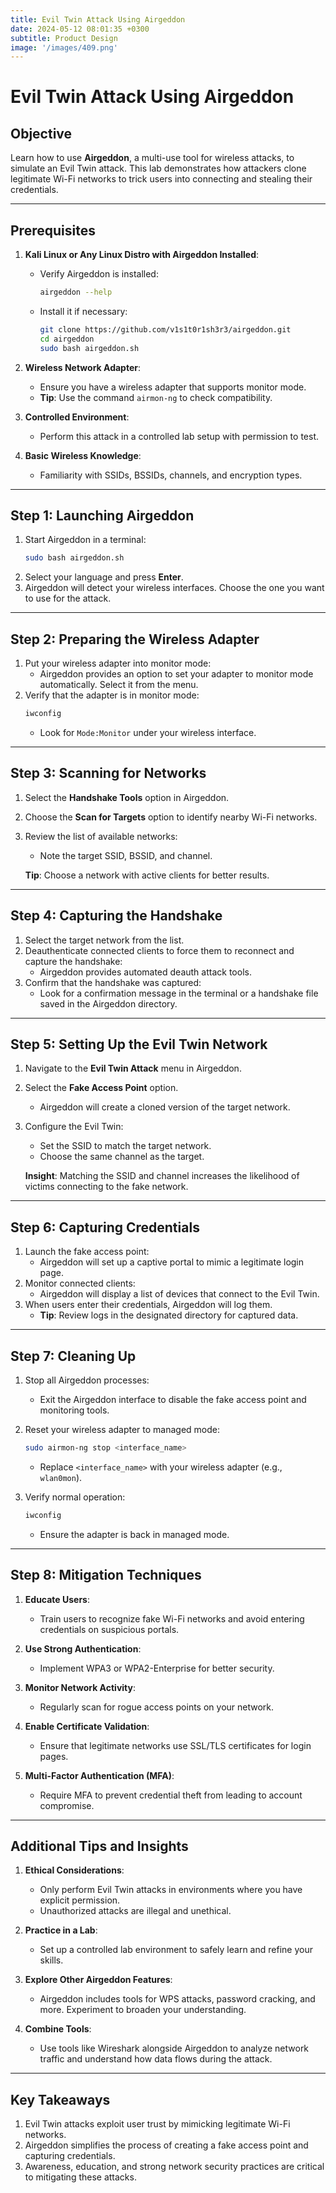 ```yaml
---
title: Evil Twin Attack Using Airgeddon
date: 2024-05-12 08:01:35 +0300
subtitle: Product Design
image: '/images/409.png'
---
```

# Evil Twin Attack Using Airgeddon

## **Objective**
Learn how to use **Airgeddon**, a multi-use tool for wireless attacks, to simulate an Evil Twin attack. This lab demonstrates how attackers clone legitimate Wi-Fi networks to trick users into connecting and stealing their credentials.

---

## **Prerequisites**
1. **Kali Linux or Any Linux Distro with Airgeddon Installed**:
   - Verify Airgeddon is installed:
     ```bash
     airgeddon --help
     ```
   - Install it if necessary:
     ```bash
     git clone https://github.com/v1s1t0r1sh3r3/airgeddon.git
     cd airgeddon
     sudo bash airgeddon.sh
     ```

2. **Wireless Network Adapter**:
   - Ensure you have a wireless adapter that supports monitor mode.
   - **Tip**: Use the command `airmon-ng` to check compatibility.

3. **Controlled Environment**:
   - Perform this attack in a controlled lab setup with permission to test.

4. **Basic Wireless Knowledge**:
   - Familiarity with SSIDs, BSSIDs, channels, and encryption types.

---

## **Step 1: Launching Airgeddon**
1. Start Airgeddon in a terminal:
   ```bash
   sudo bash airgeddon.sh
   ```
2. Select your language and press **Enter**.
3. Airgeddon will detect your wireless interfaces. Choose the one you want to use for the attack.

---

## **Step 2: Preparing the Wireless Adapter**
1. Put your wireless adapter into monitor mode:
   - Airgeddon provides an option to set your adapter to monitor mode automatically. Select it from the menu.
2. Verify that the adapter is in monitor mode:
   ```bash
   iwconfig
   ```
   - Look for `Mode:Monitor` under your wireless interface.

---

## **Step 3: Scanning for Networks**
1. Select the **Handshake Tools** option in Airgeddon.
2. Choose the **Scan for Targets** option to identify nearby Wi-Fi networks.
3. Review the list of available networks:
   - Note the target SSID, BSSID, and channel.

   **Tip**: Choose a network with active clients for better results.

---

## **Step 4: Capturing the Handshake**
1. Select the target network from the list.
2. Deauthenticate connected clients to force them to reconnect and capture the handshake:
   - Airgeddon provides automated deauth attack tools.
3. Confirm that the handshake was captured:
   - Look for a confirmation message in the terminal or a handshake file saved in the Airgeddon directory.

---

## **Step 5: Setting Up the Evil Twin Network**
1. Navigate to the **Evil Twin Attack** menu in Airgeddon.
2. Select the **Fake Access Point** option.
   - Airgeddon will create a cloned version of the target network.
3. Configure the Evil Twin:
   - Set the SSID to match the target network.
   - Choose the same channel as the target.

   **Insight**: Matching the SSID and channel increases the likelihood of victims connecting to the fake network.

---

## **Step 6: Capturing Credentials**
1. Launch the fake access point:
   - Airgeddon will set up a captive portal to mimic a legitimate login page.
2. Monitor connected clients:
   - Airgeddon will display a list of devices that connect to the Evil Twin.
3. When users enter their credentials, Airgeddon will log them.
   - **Tip**: Review logs in the designated directory for captured data.

---

## **Step 7: Cleaning Up**
1. Stop all Airgeddon processes:
   - Exit the Airgeddon interface to disable the fake access point and monitoring tools.
2. Reset your wireless adapter to managed mode:
   ```bash
   sudo airmon-ng stop <interface_name>
   ```
   - Replace `<interface_name>` with your wireless adapter (e.g., `wlan0mon`).

3. Verify normal operation:
   ```bash
   iwconfig
   ```
   - Ensure the adapter is back in managed mode.

---

## **Step 8: Mitigation Techniques**
1. **Educate Users**:
   - Train users to recognize fake Wi-Fi networks and avoid entering credentials on suspicious portals.

2. **Use Strong Authentication**:
   - Implement WPA3 or WPA2-Enterprise for better security.

3. **Monitor Network Activity**:
   - Regularly scan for rogue access points on your network.

4. **Enable Certificate Validation**:
   - Ensure that legitimate networks use SSL/TLS certificates for login pages.

5. **Multi-Factor Authentication (MFA)**:
   - Require MFA to prevent credential theft from leading to account compromise.

---

## **Additional Tips and Insights**
1. **Ethical Considerations**:
   - Only perform Evil Twin attacks in environments where you have explicit permission.
   - Unauthorized attacks are illegal and unethical.

2. **Practice in a Lab**:
   - Set up a controlled lab environment to safely learn and refine your skills.

3. **Explore Other Airgeddon Features**:
   - Airgeddon includes tools for WPS attacks, password cracking, and more. Experiment to broaden your understanding.

4. **Combine Tools**:
   - Use tools like Wireshark alongside Airgeddon to analyze network traffic and understand how data flows during the attack.

---

## **Key Takeaways**
1. Evil Twin attacks exploit user trust by mimicking legitimate Wi-Fi networks.
2. Airgeddon simplifies the process of creating a fake access point and capturing credentials.
3. Awareness, education, and strong network security practices are critical to mitigating these attacks.
